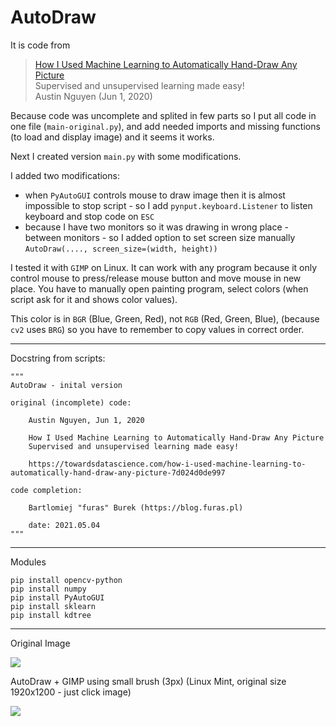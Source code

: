 # AutoDraw

It is code from 

> [How I Used Machine Learning to Automatically Hand-Draw Any Picture](https://towardsdatascience.com/how-i-used-machine-learning-to-automatically-hand-draw-any-picture-7d024d0de997)  
> Supervised and unsupervised learning made easy!   
> Austin Nguyen (Jun 1, 2020)  


Because code was uncomplete and splited in few parts so I put all code in one file (`main-original.py`), 
and add needed imports and missing functions (to load and display image) and it seems it works.

Next I created version `main.py` with some modifications.

I added two modifications:

- when `PyAutoGUI` controls mouse to draw image then it is almost impossible to stop script - so I add `pynput.keyboard.Listener` to listen keyboard and stop code on `ESC`
- because I have two monitors so it was drawing in wrong place - between monitors - so I added option to set screen size manually `AutoDraw(...., screen_size=(width, height))`

I tested it with `GIMP` on Linux. It can work with any program because it only control mouse to press/release mouse button and move mouse in new place.
You have to manually open painting program, select colors (when script ask for it and shows color values).

This color is in `BGR` (Blue, Green, Red), not `RGB` (Red, Green, Blue), (because `cv2` uses `BRG`) so you have to remember to copy values in correct order.


---

Docstring from scripts:

```
"""
AutoDraw - inital version 

original (incomplete) code: 

    Austin Nguyen, Jun 1, 2020

    How I Used Machine Learning to Automatically Hand-Draw Any Picture
    Supervised and unsupervised learning made easy!

    https://towardsdatascience.com/how-i-used-machine-learning-to-automatically-hand-draw-any-picture-7d024d0de997

code completion:

    Bartlomiej "furas" Burek (https://blog.furas.pl)

    date: 2021.05.04
"""
```
---

Modules 

```
pip install opencv-python
pip install numpy
pip install PyAutoGUI
pip install sklearn
pip install kdtree
```

---

Original Image


![](https://github.com/furas/AutoDraw/raw/main/original-image-1a.png)

AutoDraw + GIMP using small brush (3px) (Linux Mint, original size 1920x1200 - just click image)

![](https://github.com/furas/AutoDraw/raw/main/autodraw-image-1a.png)

